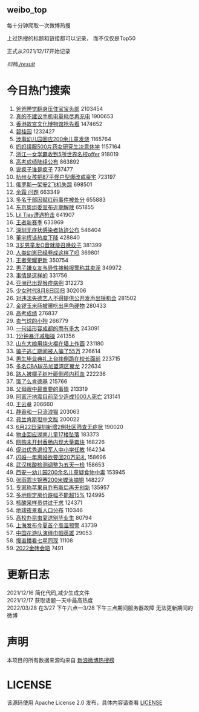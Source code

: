 weibo_top  
---
每十分钟爬取一次微博热搜  

上过热搜的标题和链接都可以记录， 而不仅仅是Top50

正式从2021/12/17开始记录  

*归档[./result](./result/)*

# 今日热门搜索  
1. [爸爸睡觉翻身压住宝宝头部](https://s.weibo.com//weibo?q=%23%E7%88%B8%E7%88%B8%E7%9D%A1%E8%A7%89%E7%BF%BB%E8%BA%AB%E5%8E%8B%E4%BD%8F%E5%AE%9D%E5%AE%9D%E5%A4%B4%E9%83%A8%23&Refer=top) 2103454
2. [真的不建议手机电量耗尽再充电](https://s.weibo.com//weibo?q=%23%E7%9C%9F%E7%9A%84%E4%B8%8D%E5%BB%BA%E8%AE%AE%E6%89%8B%E6%9C%BA%E7%94%B5%E9%87%8F%E8%80%97%E5%B0%BD%E5%86%8D%E5%85%85%E7%94%B5%23&Refer=top) 1900653
3. [香港故宫文化博物馆抢先看](https://s.weibo.com//weibo?q=%23%E9%A6%99%E6%B8%AF%E6%95%85%E5%AE%AB%E6%96%87%E5%8C%96%E5%8D%9A%E7%89%A9%E9%A6%86%E6%8A%A2%E5%85%88%E7%9C%8B%23&Refer=top) 1474652
4. [碧桂园](https://s.weibo.com//weibo?q=%23%E7%A2%A7%E6%A1%82%E5%9B%AD%23&Refer=top) 1232427
5. [涉事幼儿园回应200余儿童发烧](https://s.weibo.com//weibo?q=%23%E6%B6%89%E4%BA%8B%E5%B9%BC%E5%84%BF%E5%9B%AD%E5%9B%9E%E5%BA%94200%E4%BD%99%E5%84%BF%E7%AB%A5%E5%8F%91%E7%83%A7%23&Refer=top) 1165764
6. [妈妈误服500片药女研究生决意休学](https://s.weibo.com//weibo?q=%23%E5%A6%88%E5%A6%88%E8%AF%AF%E6%9C%8D500%E7%89%87%E8%8D%AF%E5%A5%B3%E7%A0%94%E7%A9%B6%E7%94%9F%E5%86%B3%E6%84%8F%E4%BC%91%E5%AD%A6%23&Refer=top) 1157164
7. [浙江一女学霸收到5所世界名校offer](https://s.weibo.com//weibo?q=%23%E6%B5%99%E6%B1%9F%E4%B8%80%E5%A5%B3%E5%AD%A6%E9%9C%B8%E6%94%B6%E5%88%B05%E6%89%80%E4%B8%96%E7%95%8C%E5%90%8D%E6%A0%A1offer%23&Refer=top) 918019
8. [高考成绩陆续公布](https://s.weibo.com//weibo?q=%23%E9%AB%98%E8%80%83%E6%88%90%E7%BB%A9%E9%99%86%E7%BB%AD%E5%85%AC%E5%B8%83%23&Refer=top) 863892
9. [说疯子谁是疯子](https://s.weibo.com//weibo?q=%E8%AF%B4%E7%96%AF%E5%AD%90%E8%B0%81%E6%98%AF%E7%96%AF%E5%AD%90&Refer=top) 737477
10. [杭州女孩把87平怪户型爆改成豪宅](https://s.weibo.com//weibo?q=%23%E6%9D%AD%E5%B7%9E%E5%A5%B3%E5%AD%A9%E6%8A%8A87%E5%B9%B3%E6%80%AA%E6%88%B7%E5%9E%8B%E7%88%86%E6%94%B9%E6%88%90%E8%B1%AA%E5%AE%85%23&Refer=top) 723197
11. [俄罗斯一架安2飞机失踪](https://s.weibo.com//weibo?q=%23%E4%BF%84%E7%BD%97%E6%96%AF%E4%B8%80%E6%9E%B6%E5%AE%892%E9%A3%9E%E6%9C%BA%E5%A4%B1%E8%B8%AA%23&Refer=top) 698501
12. [余霜 问题](https://s.weibo.com//weibo?q=%E4%BD%99%E9%9C%9C%20%E9%97%AE%E9%A2%98&Refer=top) 663349
13. [多名干部因赋红码事件被处分](https://s.weibo.com//weibo?q=%23%E5%A4%9A%E5%90%8D%E5%B9%B2%E9%83%A8%E5%9B%A0%E8%B5%8B%E7%BA%A2%E7%A0%81%E4%BA%8B%E4%BB%B6%E8%A2%AB%E5%A4%84%E5%88%86%23&Refer=top) 655883
14. [东京奥组委宣布近期解散](https://s.weibo.com//weibo?q=%23%E4%B8%9C%E4%BA%AC%E5%A5%A5%E7%BB%84%E5%A7%94%E5%AE%A3%E5%B8%83%E8%BF%91%E6%9C%9F%E8%A7%A3%E6%95%A3%23&Refer=top) 651855
15. [Lil Tjay遭遇枪击](https://s.weibo.com//weibo?q=Lil%20Tjay%E9%81%AD%E9%81%87%E6%9E%AA%E5%87%BB&Refer=top) 641907
16. [王者新赛季](https://s.weibo.com//weibo?q=%23%E7%8E%8B%E8%80%85%E6%96%B0%E8%B5%9B%E5%AD%A3%23&Refer=top) 633969
17. [深圳无症状感染者轨迹公布](https://s.weibo.com//weibo?q=%23%E6%B7%B1%E5%9C%B3%E6%97%A0%E7%97%87%E7%8A%B6%E6%84%9F%E6%9F%93%E8%80%85%E8%BD%A8%E8%BF%B9%E5%85%AC%E5%B8%83%23&Refer=top) 546404
18. [董宇辉谈热度下降](https://s.weibo.com//weibo?q=%23%E8%91%A3%E5%AE%87%E8%BE%89%E8%B0%88%E7%83%AD%E5%BA%A6%E4%B8%8B%E9%99%8D%23&Refer=top) 428840
19. [3岁男童发O音就能召唤蚊子](https://s.weibo.com//weibo?q=%233%E5%B2%81%E7%94%B7%E7%AB%A5%E5%8F%91O%E9%9F%B3%E5%B0%B1%E8%83%BD%E5%8F%AC%E5%94%A4%E8%9A%8A%E5%AD%90%23&Refer=top) 381399
20. [人类幼崽已经卷成这样了吗](https://s.weibo.com//weibo?q=%23%E4%BA%BA%E7%B1%BB%E5%B9%BC%E5%B4%BD%E5%B7%B2%E7%BB%8F%E5%8D%B7%E6%88%90%E8%BF%99%E6%A0%B7%E4%BA%86%E5%90%97%23&Refer=top) 369801
21. [王者荣耀更新](https://s.weibo.com//weibo?q=%23%E7%8E%8B%E8%80%85%E8%8D%A3%E8%80%80%E6%9B%B4%E6%96%B0%23&Refer=top) 350754
22. [男子嫌女友与异性接触报警称其卖淫](https://s.weibo.com//weibo?q=%23%E7%94%B7%E5%AD%90%E5%AB%8C%E5%A5%B3%E5%8F%8B%E4%B8%8E%E5%BC%82%E6%80%A7%E6%8E%A5%E8%A7%A6%E6%8A%A5%E8%AD%A6%E7%A7%B0%E5%85%B6%E5%8D%96%E6%B7%AB%23&Refer=top) 349972
23. [事情是这样的](https://s.weibo.com//weibo?q=%E4%BA%8B%E6%83%85%E6%98%AF%E8%BF%99%E6%A0%B7%E7%9A%84&Refer=top) 331756
24. [亚洲已出现猴痘病例](https://s.weibo.com//weibo?q=%23%E4%BA%9A%E6%B4%B2%E5%B7%B2%E5%87%BA%E7%8E%B0%E7%8C%B4%E7%97%98%E7%97%85%E4%BE%8B%23&Refer=top) 312273
25. [少女时代8月8日回归](https://s.weibo.com//weibo?q=%23%E5%B0%91%E5%A5%B3%E6%97%B6%E4%BB%A38%E6%9C%888%E6%97%A5%E5%9B%9E%E5%BD%92%23&Refer=top) 302006
26. [对违法失德艺人不得提供公开发声出镜机会](https://s.weibo.com//weibo?q=%23%E5%AF%B9%E8%BF%9D%E6%B3%95%E5%A4%B1%E5%BE%B7%E8%89%BA%E4%BA%BA%E4%B8%8D%E5%BE%97%E6%8F%90%E4%BE%9B%E5%85%AC%E5%BC%80%E5%8F%91%E5%A3%B0%E5%87%BA%E9%95%9C%E6%9C%BA%E4%BC%9A%23&Refer=top) 281502
27. [金锣玉米肠被曝吃出黑色硬物](https://s.weibo.com//weibo?q=%23%E9%87%91%E9%94%A3%E7%8E%89%E7%B1%B3%E8%82%A0%E8%A2%AB%E6%9B%9D%E5%90%83%E5%87%BA%E9%BB%91%E8%89%B2%E7%A1%AC%E7%89%A9%23&Refer=top) 280433
28. [高考成绩](https://s.weibo.com//weibo?q=%23%E9%AB%98%E8%80%83%E6%88%90%E7%BB%A9%23&Refer=top) 276837
29. [卖气球的小狗](https://s.weibo.com//weibo?q=%23%E5%8D%96%E6%B0%94%E7%90%83%E7%9A%84%E5%B0%8F%E7%8B%97%23&Refer=top) 266779
30. [一句话形容成都的雨有多大](https://s.weibo.com//weibo?q=%23%E4%B8%80%E5%8F%A5%E8%AF%9D%E5%BD%A2%E5%AE%B9%E6%88%90%E9%83%BD%E7%9A%84%E9%9B%A8%E6%9C%89%E5%A4%9A%E5%A4%A7%23&Refer=top) 243091
31. [1分钟暴汗减脂操](https://s.weibo.com//weibo?q=%231%E5%88%86%E9%92%9F%E6%9A%B4%E6%B1%97%E5%87%8F%E8%84%82%E6%93%8D%23&Refer=top) 241356
32. [山东大娘用烧火棍在墙上作画](https://s.weibo.com//weibo?q=%23%E5%B1%B1%E4%B8%9C%E5%A4%A7%E5%A8%98%E7%94%A8%E7%83%A7%E7%81%AB%E6%A3%8D%E5%9C%A8%E5%A2%99%E4%B8%8A%E4%BD%9C%E7%94%BB%23&Refer=top) 231180
33. [骗子逃亡期间被人骗了55万](https://s.weibo.com//weibo?q=%23%E9%AA%97%E5%AD%90%E9%80%83%E4%BA%A1%E6%9C%9F%E9%97%B4%E8%A2%AB%E4%BA%BA%E9%AA%97%E4%BA%8655%E4%B8%87%23&Refer=top) 226614
34. [男生毕业典礼上台摔倒跪在校长面前](https://s.weibo.com//weibo?q=%23%E7%94%B7%E7%94%9F%E6%AF%95%E4%B8%9A%E5%85%B8%E7%A4%BC%E4%B8%8A%E5%8F%B0%E6%91%94%E5%80%92%E8%B7%AA%E5%9C%A8%E6%A0%A1%E9%95%BF%E9%9D%A2%E5%89%8D%23&Refer=top) 223715
35. [多名CBA球员加盟湾区翼龙](https://s.weibo.com//weibo?q=%23%E5%A4%9A%E5%90%8DCBA%E7%90%83%E5%91%98%E5%8A%A0%E7%9B%9F%E6%B9%BE%E5%8C%BA%E7%BF%BC%E9%BE%99%23&Refer=top) 222634
36. [路人被椰子树叶砸倒颅内积血](https://s.weibo.com//weibo?q=%23%E8%B7%AF%E4%BA%BA%E8%A2%AB%E6%A4%B0%E5%AD%90%E6%A0%91%E5%8F%B6%E7%A0%B8%E5%80%92%E9%A2%85%E5%86%85%E7%A7%AF%E8%A1%80%23&Refer=top) 222236
37. [饿了么肯德基](https://s.weibo.com//weibo?q=%E9%A5%BF%E4%BA%86%E4%B9%88%E8%82%AF%E5%BE%B7%E5%9F%BA&Refer=top) 215766
38. [父母眼中最重要的事情](https://s.weibo.com//weibo?q=%23%E7%88%B6%E6%AF%8D%E7%9C%BC%E4%B8%AD%E6%9C%80%E9%87%8D%E8%A6%81%E7%9A%84%E4%BA%8B%E6%83%85%23&Refer=top) 213319
39. [阿富汗地震目前至少造成1000人死亡](https://s.weibo.com//weibo?q=%23%E9%98%BF%E5%AF%8C%E6%B1%97%E5%9C%B0%E9%9C%87%E7%9B%AE%E5%89%8D%E8%87%B3%E5%B0%91%E9%80%A0%E6%88%901000%E4%BA%BA%E6%AD%BB%E4%BA%A1%23&Refer=top) 213141
40. [王云章](https://s.weibo.com//weibo?q=%E7%8E%8B%E4%BA%91%E7%AB%A0&Refer=top) 206660
41. [静香和一只流浪猫](https://s.weibo.com//weibo?q=%E9%9D%99%E9%A6%99%E5%92%8C%E4%B8%80%E5%8F%AA%E6%B5%81%E6%B5%AA%E7%8C%AB&Refer=top) 203063
42. [弗兰肯斯坦中文版](https://s.weibo.com//weibo?q=%23%E5%BC%97%E5%85%B0%E8%82%AF%E6%96%AF%E5%9D%A6%E4%B8%AD%E6%96%87%E7%89%88%23&Refer=top) 200022
43. [6月22日深圳新增2例社区筛查无症状](https://s.weibo.com//weibo?q=6%E6%9C%8822%E6%97%A5%E6%B7%B1%E5%9C%B3%E6%96%B0%E5%A2%9E2%E4%BE%8B%E7%A4%BE%E5%8C%BA%E7%AD%9B%E6%9F%A5%E6%97%A0%E7%97%87%E7%8A%B6&Refer=top) 190020
44. [物业回应湖南儿童17楼坠落](https://s.weibo.com//weibo?q=%23%E7%89%A9%E4%B8%9A%E5%9B%9E%E5%BA%94%E6%B9%96%E5%8D%97%E5%84%BF%E7%AB%A517%E6%A5%BC%E5%9D%A0%E8%90%BD%23&Refer=top) 183373
45. [网购未开封香肠内现大量霉块](https://s.weibo.com//weibo?q=%23%E7%BD%91%E8%B4%AD%E6%9C%AA%E5%BC%80%E5%B0%81%E9%A6%99%E8%82%A0%E5%86%85%E7%8E%B0%E5%A4%A7%E9%87%8F%E9%9C%89%E5%9D%97%23&Refer=top) 168226
46. [促进优秀退役军人中小学任教](https://s.weibo.com//weibo?q=%23%E4%BF%83%E8%BF%9B%E4%BC%98%E7%A7%80%E9%80%80%E5%BD%B9%E5%86%9B%E4%BA%BA%E4%B8%AD%E5%B0%8F%E5%AD%A6%E4%BB%BB%E6%95%99%23&Refer=top) 164234
47. [闪婚一年离婚欲要回20万彩礼](https://s.weibo.com//weibo?q=%23%E9%97%AA%E5%A9%9A%E4%B8%80%E5%B9%B4%E7%A6%BB%E5%A9%9A%E6%AC%B2%E8%A6%81%E5%9B%9E20%E4%B8%87%E5%BD%A9%E7%A4%BC%23&Refer=top) 158696
48. [武汉核酸检测调整为五天一检](https://s.weibo.com//weibo?q=%23%E6%AD%A6%E6%B1%89%E6%A0%B8%E9%85%B8%E6%A3%80%E6%B5%8B%E8%B0%83%E6%95%B4%E4%B8%BA%E4%BA%94%E5%A4%A9%E4%B8%80%E6%A3%80%23&Refer=top) 158653
49. [西安一幼儿园200余名儿童疑食物中毒](https://s.weibo.com//weibo?q=%23%E8%A5%BF%E5%AE%89%E4%B8%80%E5%B9%BC%E5%84%BF%E5%9B%AD200%E4%BD%99%E5%90%8D%E5%84%BF%E7%AB%A5%E7%96%91%E9%A3%9F%E7%89%A9%E4%B8%AD%E6%AF%92%23&Refer=top) 153945
50. [张雨霏世锦赛200米蝶泳摘铜](https://s.weibo.com//weibo?q=%23%E5%BC%A0%E9%9B%A8%E9%9C%8F%E4%B8%96%E9%94%A6%E8%B5%9B200%E7%B1%B3%E8%9D%B6%E6%B3%B3%E6%91%98%E9%93%9C%23&Refer=top) 148227
51. [专家称苹果自乔布斯后再无创新](https://s.weibo.com//weibo?q=%23%E4%B8%93%E5%AE%B6%E7%A7%B0%E8%8B%B9%E6%9E%9C%E8%87%AA%E4%B9%94%E5%B8%83%E6%96%AF%E5%90%8E%E5%86%8D%E6%97%A0%E5%88%9B%E6%96%B0%23&Refer=top) 135957
52. [多地规定房价跌幅不能超15%](https://s.weibo.com//weibo?q=%23%E5%A4%9A%E5%9C%B0%E8%A7%84%E5%AE%9A%E6%88%BF%E4%BB%B7%E8%B7%8C%E5%B9%85%E4%B8%8D%E8%83%BD%E8%B6%8515%25%23&Refer=top) 124995
53. [核酸采样员供过于求](https://s.weibo.com//weibo?q=%23%E6%A0%B8%E9%85%B8%E9%87%87%E6%A0%B7%E5%91%98%E4%BE%9B%E8%BF%87%E4%BA%8E%E6%B1%82%23&Refer=top) 124371
54. [地球夜景看人口分布](https://s.weibo.com//weibo?q=%E5%9C%B0%E7%90%83%E5%A4%9C%E6%99%AF%E7%9C%8B%E4%BA%BA%E5%8F%A3%E5%88%86%E5%B8%83&Refer=top) 110346
55. [高校办昆虫宴送别毕业生](https://s.weibo.com//weibo?q=%23%E9%AB%98%E6%A0%A1%E5%8A%9E%E6%98%86%E8%99%AB%E5%AE%B4%E9%80%81%E5%88%AB%E6%AF%95%E4%B8%9A%E7%94%9F%23&Refer=top) 80794
56. [上海发布今夏首个高温预警](https://s.weibo.com//weibo?q=%23%E4%B8%8A%E6%B5%B7%E5%8F%91%E5%B8%83%E4%BB%8A%E5%A4%8F%E9%A6%96%E4%B8%AA%E9%AB%98%E6%B8%A9%E9%A2%84%E8%AD%A6%23&Refer=top) 43739
57. [中国花游队演绎巾帼英雄](https://s.weibo.com//weibo?q=%23%E4%B8%AD%E5%9B%BD%E8%8A%B1%E6%B8%B8%E9%98%9F%E6%BC%94%E7%BB%8E%E5%B7%BE%E5%B8%BC%E8%8B%B1%E9%9B%84%23&Refer=top) 29053
58. [慢直播看七星同现](https://s.weibo.com//weibo?q=%23%E6%85%A2%E7%9B%B4%E6%92%AD%E7%9C%8B%E4%B8%83%E6%98%9F%E5%90%8C%E7%8E%B0%23&Refer=top) 11108
59. [2022金砖会晤](https://s.weibo.com//weibo?q=%232022%E9%87%91%E7%A0%96%E4%BC%9A%E6%99%A4%23&Refer=top) 7491
# 更新日志  
2021/12/16  简化代码,减少生成文件  
2021/12/17  获取话题一天中最高热度  
2022/03/28  在3/27 下午六点—3/28 下午三点期间服务器故障 无法更新期间的微博  
# 声明  
本项目的所有数据来源均来自 [新浪微博热搜榜](https://s.weibo.com/top/summary)  

# LICENSE
该源码使用 Apache License 2.0 发布，具体内容请查看 [LICENSE](./LICENSE)
